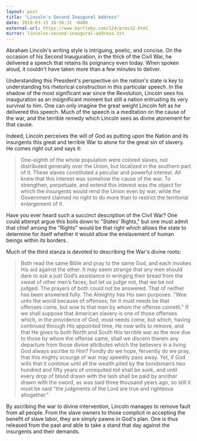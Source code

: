 ```yaml
---
layout: post
title: "Lincoln's Second Inaugural Address"
date: 2019-03-15 16:56:31 -0400
external-url: https://www.bartleby.com/124/pres32.html
mirror: lincolns-second-inaugural-address.txt
---
```


Abraham Lincoln's writing style is intriguing, poetic, and concise.
On the occasion of his Second Inauguration, in the thick of the Civil War,
he delivered a speech that retains its poignancy even today. When spoken
aloud, it couldn't have taken more than a few minutes to deliver.

Understanding this President's perspective on the nation's state is key to
understanding his rhetorical construction in this particular speech. In the
shadow of the most significant war since the Revolution, Lincoln sees his
inauguration as an insignificant moment but still a nation entrusting its
very survival to him. One can only imagine the great weight Lincoln felt
as he delivered this speech. Much of the speech is a meditation on the cause
of the war, and the terrible remedy which Lincoln sees as divine atonement
for that cause.

Indeed, Lincoln perceives the will of God as putting upon the Nation and
its insurgents this great and terrible War to atone for the great sin of slavery.
He comes right out and says it:

> One-eighth of the whole population were colored slaves, not distributed generally over the Union, but localized in the southern part of it. These slaves constituted a peculiar and powerful interest. All knew that this interest was somehow the cause of the war. To strengthen, perpetuate, and extend this interest was the object for which the insurgents would rend the Union even by war, while the Government claimed no right to do more than to restrict the territorial enlargement of it.

Have you ever heard such a succinct description of the Civil War? One could
attempt argue this boils down to "States' Rights," but one must admit that
chief among the "Rights" would be that right which allows the state to determine 
for itself whether it would allow the enslavement of human beings within its borders.

Much of the third stanza is devoted to describing the War's divine roots:

> Both read the same Bible and pray to the same God, and each invokes His aid against the other. It may seem strange that any men should dare to ask a just Godʼs assistance in wringing their bread from the sweat of other menʼs faces, but let us judge not, that we be not judged. The prayers of both could not be answered. That of neither has been answered fully. The Almighty has His own purposes. "Woe unto the world because of offenses; for it must needs be that offenses come, but woe to that man by whom the offense cometh." If we shall suppose that American slavery is one of those offenses which, in the providence of God, must needs come, but which, having continued through His appointed time, He now wills to remove, and that He gives to both North and South this terrible war as the woe due to those by whom the offense came, shall we discern therein any departure from those divine attributes which the believers in a living God always ascribe to Him? Fondly do we hope, fervently do we pray, that this mighty scourge of war may speedily pass away. Yet, if God wills that it continue until all the wealth piled by the bondsmanʼs two hundred and fifty years of unrequited toil shall be sunk, and until every drop of blood drawn with the lash shall be paid by another drawn with the sword, as was said three thousand years ago, so still it must be said "the judgments of the Lord are true and righteous altogether."

By ascribing the war to divine intervention, Lincoln manages to remove fault from all people.
From the slave owners to those complicit in accepting the benefit of slave labor, they are simply
pawns in God's plan. One is thus released from the past and able to take a stand that day
against the insurgents and their demands.

